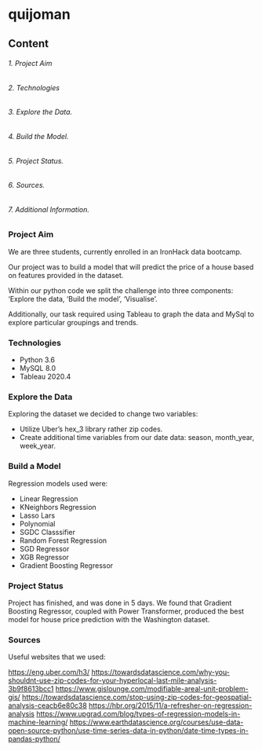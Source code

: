 # quijoman

## Content
###### 1. Project Aim
###### 2. Technologies
###### 3. Explore the Data.
###### 4. Build the Model.
###### 5. Project Status.
###### 6. Sources.
###### 7. Additional Information. 

### Project Aim
We are three students, currently enrolled in an IronHack data bootcamp. 

Our project was to build a model that will predict the price of a house based on features provided in the dataset. 

Within our python code we split the challenge into three components: ‘Explore the data, ‘Build the model’, ‘Visualise’. 

Additionally, our task required using Tableau to graph the data and MySql to explore particular groupings and trends.


### Technologies 
- Python 3.6
- MySQL 8.0
- Tableau 2020.4 

### Explore the Data
Exploring the dataset we decided to change two variables: 
* Utilize Uber’s hex_3 library rather zip codes.
* Create additional time variables from our date data: season, month_year, week_year. 

### Build a Model
Regression models used were:
* Linear Regression
* KNeighbors Regression
* Lasso Lars
* Polynomial
* SGDC Classsifier
* Random Forest Regression
* SGD Regressor
* XGB Regressor
* Gradient Boosting Regressor

### Project Status
Project has finished, and was done in 5 days. We found that Gradient Boosting Regressor, coupled with Power Transformer, produced the best model for house price prediction with the Washington dataset. 

### Sources
Useful websites that we used:

https://eng.uber.com/h3/ 
https://towardsdatascience.com/why-you-shouldnt-use-zip-codes-for-your-hyperlocal-last-mile-analysis-3b9f8613bcc1
https://www.gislounge.com/modifiable-areal-unit-problem-gis/
https://towardsdatascience.com/stop-using-zip-codes-for-geospatial-analysis-ceacb6e80c38
https://hbr.org/2015/11/a-refresher-on-regression-analysis
https://www.upgrad.com/blog/types-of-regression-models-in-machine-learning/
https://www.earthdatascience.org/courses/use-data-open-source-python/use-time-series-data-in-python/date-time-types-in-pandas-python/
